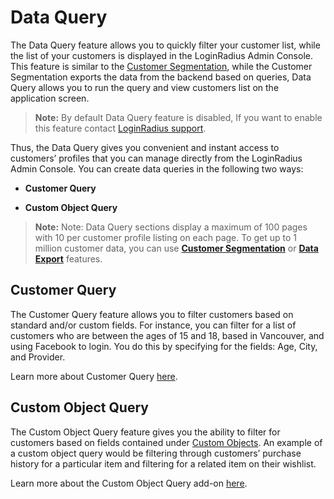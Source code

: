 # Data Query

The Data Query feature allows you to quickly filter your customer list, while the list of your customers is displayed in the LoginRadius Admin Console. This feature is similar to the [Customer Segmentation](https://www.loginradius.com/docs/customer-management/customer-segmentation/customer-segmentation/), while the Customer Segmentation exports the data from the backend based on queries, Data Query allows you to run the query and view customers list on the application screen.

> **Note:** By default Data Query feature is disabled, If you want to enable this feature contact [LoginRadius support](https://adminconsole.loginradius.com/support/tickets/open-a-new-ticket).

 
Thus, the Data Query gives you convenient and instant access to customers’ profiles that you can manage directly from the LoginRadius Admin Console. You can create data queries in the following two ways:

- **Customer Query**

- **Custom Object Query**

> **Note:** Note: Data Query sections display a maximum of 100 pages with 10 per customer profile listing on each page. To get up to 1 million customer data, you can use [**Customer Segmentation**](https://www.loginradius.com/docs/customer-management/customer-segmentation/customer-segmentation/) or [**Data Export**](https://www.loginradius.com/docs/customer-management/user-data-export/data-export-overview/) features.

## Customer Query

The Customer Query feature allows you to filter customers based on standard and/or custom fields. For instance, you can filter for a list of customers who are between the ages of 15 and 18, based in Vancouver, and using Facebook to login. You do this by specifying for the fields: Age, City, and Provider.

Learn more about Customer Query [here](https://www.loginradius.com/docs/customer-management/data-query/customer-query/).

## Custom Object Query

The Custom Object Query feature gives you the ability to filter for customers based on fields contained under [Custom Objects](https://www.loginradius.com/docs/governance/customer-profiling/custom-object-overview). An example of a custom object query would be filtering through customers’ purchase history for a particular item and filtering for a related item on their wishlist.

Learn more about the Custom Object Query add-on 
[here](https://www.loginradius.com/docs/customer-management/data-query/custom-object-query).
